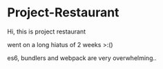 # Project-Restaurant

Hi, this is project restaurant

went on a long hiatus of 2 weeks >:()

es6, bundlers and webpack are very overwhelming..

